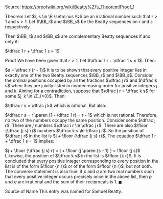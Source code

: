 # 

Source: https://proofwiki.org/wiki/Beatty%27s_Theorem/Proof_1

Theorem
Let $r, s \in \R \setminus \Q$ be an irrational number such that $r > 1$ and $s > 1$.
Let $\BB_r$ and $\BB_s$ be the Beatty sequences on $r$ and $s$ respectively.

Then $\BB_r$ and $\BB_s$ are complementary Beatty sequences if and only if:

$\dfrac 1 r + \dfrac 1 s = 1$


Proof
We have been given that $r > 1$.
Let $\dfrac 1 r + \dfrac 1 s = 1$.
Then:

$s = \dfrac r {r - 1}$
It is to be shown that every positive integer lies in exactly one of the two Beatty sequences $\BB_r$ and $\BB_s$.
Consider the ordinal positions occupied by all the fractions $\dfrac j r$ and $\dfrac k s$ when they are jointly listed in nondecreasing order for positive integers $j$ and $k$.
Aiming for a contradiction, suppose that $\dfrac j r = \dfrac k s$ for some $j, k \in \Z_{>0}$.
Then:

$\dfrac r s = \dfrac j k$
which is rational.
But also:

$\dfrac r s = r \paren {1 - \dfrac 1 r} = r - 1$
which is not rational.
Therefore, no two of the numbers occupy the same position.
Consider some $\dfrac j r$.
There are $j$ numbers $\dfrac i r \le \dfrac j r$.
There are also $\floor {\dfrac {j s} r}$ numbers $\dfrac k s \le \dfrac j r$.
So the position of $\dfrac j r$ in the list is $j + \floor {\dfrac {j s} r}$.
The equation $\dfrac 1 r + \dfrac 1 s = 1$ implies:

$j + \floor {\dfrac {j s} r} = j + \floor {j \paren {s - 1} } = \floor {j s}$
Likewise, the position of $\dfrac k s$ in the list is $\floor {k r}$.
It is concluded that every positive integer corresponding to every position in the list is of the form $\floor {n r}$ or of the form $\floor {n r}$, but not both.
The converse statement is also true: if $p$ and $q$ are two real numbers such that every positive integer occurs precisely once in the above list, then $p$ and $q$ are irrational and the sum of their reciprocals is $1$.
$\blacksquare$


Source of Name
This entry was named for Samuel Beatty.





